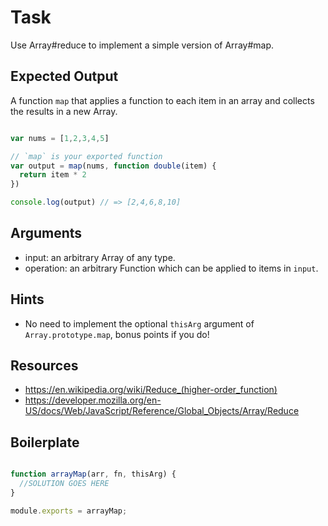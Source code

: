 # Task

Use Array#reduce to implement a simple version of Array#map.

## Expected Output

A function `map` that applies a function to each item in an array and collects the results in a new Array.

```js

var nums = [1,2,3,4,5]

// `map` is your exported function
var output = map(nums, function double(item) {
  return item * 2
})

console.log(output) // => [2,4,6,8,10]

```

## Arguments

* input: an arbitrary Array of any type.
* operation: an arbitrary Function which can be applied to items in `input`.

## Hints

* No need to implement the optional `thisArg` argument of `Array.prototype.map`, bonus points if you do!

## Resources

* https://en.wikipedia.org/wiki/Reduce_(higher-order_function)
* https://developer.mozilla.org/en-US/docs/Web/JavaScript/Reference/Global_Objects/Array/Reduce

## Boilerplate

```js

function arrayMap(arr, fn, thisArg) {
  //SOLUTION GOES HERE
}

module.exports = arrayMap;

```

